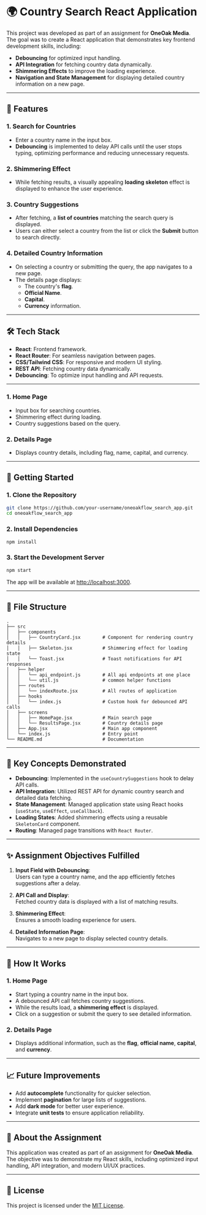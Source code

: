 


# 🌍 Country Search React Application

This project was developed as part of an assignment for **OneOak Media**. The goal was to create a React application that demonstrates key frontend development skills, including:

- **Debouncing** for optimized input handling.
- **API Integration** for fetching country data dynamically.
- **Shimmering Effects** to improve the loading experience.
- **Navigation and State Management** for displaying detailed country information on a new page.

---

## 🚀 Features

### 1. **Search for Countries**  
   - Enter a country name in the input box.  
   - **Debouncing** is implemented to delay API calls until the user stops typing, optimizing performance and reducing unnecessary requests.  

### 2. **Shimmering Effect**  
   - While fetching results, a visually appealing **loading skeleton** effect is displayed to enhance the user experience.

### 3. **Country Suggestions**  
   - After fetching, a **list of countries** matching the search query is displayed.  
   - Users can either select a country from the list or click the **Submit** button to search directly.

### 4. **Detailed Country Information**  
   - On selecting a country or submitting the query, the app navigates to a new page.  
   - The details page displays:  
     - The country's **flag**.  
     - **Official Name**.  
     - **Capital**.  
     - **Currency** information.

---

## 🛠️ Tech Stack

- **React**: Frontend framework.
- **React Router**: For seamless navigation between pages.
- **CSS/Tailwind CSS**: For responsive and modern UI styling.
- **REST API**: Fetching country data dynamically.
- **Debouncing**: To optimize input handling and API requests.

---


### 1. **Home Page**  
   - Input box for searching countries.  
   - Shimmering effect during loading.  
   - Country suggestions based on the query.  

### 2. **Details Page**  
   - Displays country details, including flag, name, capital, and currency.

---

## 🚀 Getting Started

### 1. **Clone the Repository**  
```bash
git clone https://github.com/your-username/oneoakflow_search_app.git
cd oneoakflow_search_app
```

### 2. **Install Dependencies**  
```bash
npm install
```

### 3. **Start the Development Server**  
```bash
npm start
```

The app will be available at [http://localhost:3000](http://localhost:3000).

---

## 📂 File Structure

```
.
├── src
│   ├── components
│   │   ├── CountryCard.jsx        # Component for rendering country details
│   │   ├── Skeleton.jsx           # Shimmering effect for loading state
│   │   └── Toast.jsx              # Toast notifications for API responses
│   ├── helper
│   │   └── api_endpoint.js        # All api endpoints at one place
│   │   └── util.js                # common helper functions
│   ├── routes
│   │   └── indexRoute.jsx         # All routes of application
│   ├── hooks
│   │   └── index.js               # Custom hook for debounced API calls
│   ├── screens
│   │   ├── HomePage.jsx           # Main search page
│   │   └── ResultsPage.jsx        # Country details page
│   ├── App.jsx                    # Main app component
│   └── index.js                   # Entry point
└── README.md                      # Documentation
```

---

## 🧩 Key Concepts Demonstrated

- **Debouncing**: Implemented in the `useCountrySuggestions` hook to delay API calls.  
- **API Integration**: Utilized REST API for dynamic country search and detailed data fetching.  
- **State Management**: Managed application state using React hooks (`useState`, `useEffect`, `useCallback`).  
- **Loading States**: Added shimmering effects using a reusable `SkeletonCard` component.  
- **Routing**: Managed page transitions with `React Router`.  

---

## ✨ Assignment Objectives Fulfilled

1. **Input Field with Debouncing**:  
   Users can type a country name, and the app efficiently fetches suggestions after a delay.

2. **API Call and Display**:  
   Fetched country data is displayed with a list of matching results.

3. **Shimmering Effect**:  
   Ensures a smooth loading experience for users.

4. **Detailed Information Page**:  
   Navigates to a new page to display selected country details.

---

## 🌟 How It Works

### 1. **Home Page**  
   - Start typing a country name in the input box.  
   - A debounced API call fetches country suggestions.  
   - While the results load, a **shimmering effect** is displayed.  
   - Click on a suggestion or submit the query to see detailed information.

### 2. **Details Page**  
   - Displays additional information, such as the **flag**, **official name**, **capital**, and **currency**.

---

## 📈 Future Improvements

- Add **autocomplete** functionality for quicker selection.
- Implement **pagination** for large lists of suggestions.
- Add **dark mode** for better user experience.
- Integrate **unit tests** to ensure application reliability.

---

## 💼 About the Assignment

This application was created as part of an assignment for **OneOak Media**. The objective was to demonstrate my React skills, including optimized input handling, API integration, and modern UI/UX practices.  

---

## 📜 License

This project is licensed under the [MIT License](./LICENSE).
